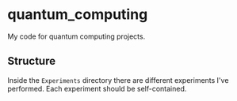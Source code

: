 # quantum_computing
My code for quantum computing projects.

## Structure

Inside the `Experiments` directory there are different experiments I've performed. Each experiment should be self-contained.